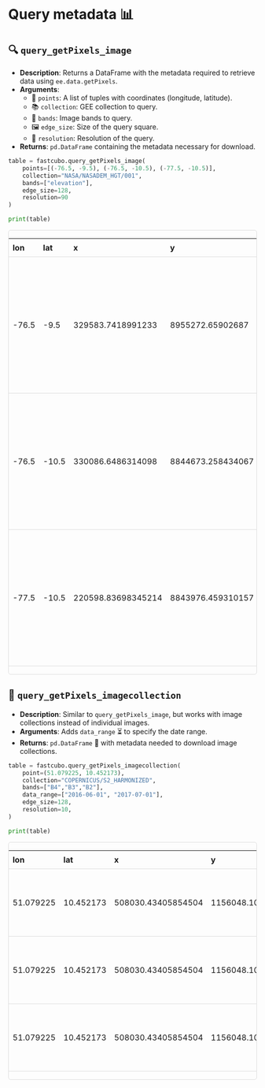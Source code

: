# **Query metadata** 📊

## 🔍 **`query_getPixels_image`**

- **Description**: Returns a DataFrame with the metadata required to retrieve data using `ee.data.getPixels`.
- **Arguments**:
  - 📍 `points`: A list of tuples with coordinates (longitude, latitude).
  - 📚 `collection`: GEE collection to query.
  - 🎨 `bands`: Image bands to query.
  - 🖼️ `edge_size`: Size of the query square.
  - 🎯 `resolution`: Resolution of the query.
- **Returns**: `pd.DataFrame` containing the metadata necessary for download.

```python
table = fastcubo.query_getPixels_image(
    points=[(-76.5, -9.5), (-76.5, -10.5), (-77.5, -10.5)],
    collection="NASA/NASADEM_HGT/001",
    bands=["elevation"],
    edge_size=128,
    resolution=90
)

print(table)
```

<style>
.scrollable-table {
    display: block;
    width: 100%;
    overflow-x: clip;
    white-space: nowrap;
    border: 1px solid #ddd;
    margin-bottom: 20px;
    border-radius: 5px;
}

table {
    border-collapse: collapse;
    width: 100%;
}

th, td {
    text-align: left;
    padding: 8px;
    border-bottom: 1px solid #ddd;
}
</style>

<div class="scrollable-table">
<table>
    <thead>
        <tr>
            <th>lon</th>
            <th>lat</th>
            <th>x</th>
            <th>y</th>
            <th>epsg</th>
            <th>collection</th>
            <th>bands</th>
            <th>edge_size</th>
            <th>resolution</th>
            <th>manifest</th>
            <th>outname</th>
        </tr>
    </thead>
    <tbody>
        <tr>
            <td>-76.5</td>
            <td>-9.5</td>
            <td>329583.7418991233</td>
            <td>8955272.65902687</td>
            <td>EPSG:32718</td>
            <td>NASA/NASADEM_HGT/001</td>
            <td>elevation</td>
            <td>128</td>
            <td>90</td>
            <td>{'assetId': 'NASA/NASADEM_HGT/001', 'fileFormat': 'GEO_TIFF', 'bandIds': ['elevation'], 'grid': {'dimensions': {'width': 128, 'height': 128}, 'affineTransform': {'scaleX': 90, 'shearX': 0, 'translateX': 329583.7418991233, 'shearY': 0, 'scaleY': -90, 'translateY': 8955272.65902687}, 'crsCode': 'EPSG:32718'}}</td>
            <td>NASA_NASADEM_HGT_001__0000.tif</td>
        </tr>
        <tr>
            <td>-76.5</td>
            <td>-10.5</td>
            <td>330086.6486314098</td>
            <td>8844673.258434067</td>
            <td>EPSG:32718</td>
            <td>NASA/NASADEM_HGT/001</td>
            <td>elevation</td>
            <td>128</td>
            <td>90</td>
            <td>{'assetId': 'NASA/NASADEM_HGT/001', 'fileFormat': 'GEO_TIFF', 'bandIds': ['elevation'], 'grid': {'dimensions': {'width': 128, 'height': 128}, 'affineTransform': {'scaleX': 90, 'shearX': 0, 'translateX': 330086.6486314098, 'shearY': 0, 'scaleY': -90, 'translateY': 8844673.258434067}, 'crsCode': 'EPSG:32718'}}</td>
            <td>NASA_NASADEM_HGT_001__0001.tif</td>
        </tr>
        <tr>
            <td>-77.5</td>
            <td>-10.5</td>
            <td>220598.83698345214</td>
            <td>8843976.459310157</td>
            <td>EPSG:32718</td>
            <td>NASA/NASADEM_HGT/001</td>
            <td>elevation</td>
            <td>128</td>
            <td>90</td>
            <td>{'assetId': 'NASA/NASADEM_HGT/001', 'fileFormat': 'GEO_TIFF', 'bandIds': ['elevation'], 'grid': {'dimensions': {'width': 128, 'height': 128}, 'affineTransform': {'scaleX': 90, 'shearX': 0, 'translateX': 220598.83698345214, 'shearY': 0, 'scaleY': -90, 'translateY': 8843976.459310157}, 'crsCode': 'EPSG:32718'}}</td>
            <td>NASA_NASADEM_HGT_001__0002.tif</td>
        </tr>
    </tbody>
</table>
</div>


## 📅 **`query_getPixels_imagecollection`**

- **Description**: Similar to `query_getPixels_image`, but works with image collections instead of individual images.
- **Arguments**: Adds `data_range` ⏳ to specify the date range.
- **Returns**: `pd.DataFrame` 📝 with metadata needed to download image collections.

```python
table = fastcubo.query_getPixels_imagecollection(
    point=(51.079225, 10.452173),
    collection="COPERNICUS/S2_HARMONIZED",
    bands=["B4","B3","B2"],
    data_range=["2016-06-01", "2017-07-01"],
    edge_size=128,
    resolution=10,
)

print(table)
```

<style>
.scrollable-table {
    display: block;
    width: 100%;
    overflow-x: clip;
    white-space: nowrap;
    border: 1px solid #ddd;
    margin-bottom: 20px;
    border-radius: 5px;
}

table {
    border-collapse: collapse;
    width: 100%;
}

th, td {
    text-align: left;
    padding: 8px;
    border-bottom: 1px solid #ddd;
}
</style>

<div class="scrollable-table">
<table>
    <thead>
        <tr>
            <th>lon</th>
            <th>lat</th>
            <th>x</th>
            <th>y</th>
            <th>epsg</th>
            <th>collection</th>
            <th>bands</th>
            <th>edge_size</th>
            <th>resolution</th>
            <th>img_id</th>
            <th>img_date</th>
            <th>manifest</th>
            <th>outname</th>
        </tr>
    </thead>
    <tbody>
        <tr>
            <td>51.079225</td>
            <td>10.452173</td>
            <td>508030.43405854504</td>
            <td>1156048.1056529859</td>
            <td>EPSG:32639</td>
            <td>COPERNICUS/S2_HARMONIZED</td>
            <td>B4, B3, B2</td>
            <td>128</td>
            <td>10</td>
            <td>COPERNICUS/S2_HARMONIZED/20160608T064632_20160608T070007_T39PVM</td>
            <td>2016-06-08 07:00:07</td>
            <td>{'assetId': 'COPERNICUS/S2_HARMONIZED/20160608T064632_20160608T070007_T39PVM', 'fileFormat': 'GEO_TIFF', 'bandIds': ['B4', 'B3', 'B2'], 'grid': {'dimensions': {'width': 128, 'height': 128}, 'affineTransform': {'scaleX': 10, 'shearX': 0, 'translateX': 508030.43405854504, 'shearY': 0, 'scaleY': -10, 'translateY': 1156048.1056529859}, 'crsCode': 'EPSG:32639'}}</td>
            <td>20160608T064632_20160608T070007_T39PVM.tif</td>
        </tr>
        <tr>
            <td>51.079225</td>
            <td>10.452173</td>
            <td>508030.43405854504</td>
            <td>1156048.1056529859</td>
            <td>EPSG:32639</td>
            <td>COPERNICUS/S2_HARMONIZED</td>
            <td>B4, B3, B2</td>
            <td>128</td>
            <td>10</td>
            <td>COPERNICUS/S2_HARMONIZED/20160608T064632_20160608T070007_T39PWM</td>
            <td>2016-06-08 07:00:07</td>
            <td>{'assetId': 'COPERNICUS/S2_HARMONIZED/20160608T064632_20160608T070007_T39PWM', 'fileFormat': 'GEO_TIFF', 'bandIds': ['B4', 'B3', 'B2'], 'grid': {'dimensions': {'width': 128, 'height': 128}, 'affineTransform': {'scaleX': 10, 'shearX': 0, 'translateX': 508030.43405854504, 'shearY': 0, 'scaleY': -10, 'translateY': 1156048.1056529859}, 'crsCode': 'EPSG:32639'}}</td>
            <td>20160608T064632_20160608T070007_T39PWM.tif</td>
        </tr>
        <tr>
            <td>51.079225</td>
            <td>10.452173</td>
            <td>508030.43405854504</td>
            <td>1156048.1056529859</td>
            <td>EPSG:32639</td>
            <td>COPERNICUS/S2_HARMONIZED</td>
            <td>B4, B3, B2</td>
            <td>128</td>
            <td>10</td>
            <td>COPERNICUS/S2_HARMONIZED/20160608T070007_20160608T103645_T39PVM</td>
            <td>2016-06-08 07:00:07</td>
            <td>{'assetId': 'COPERNICUS/S2_HARMONIZED/20160608T070007_20160608T103645_T39PVM', 'fileFormat': 'GEO_TIFF', 'bandIds': ['B4', 'B3', 'B2'], 'grid': {'dimensions': {'width': 128, 'height': 128}, 'affineTransform': {'scaleX': 10, 'shearX': 0, 'translateX': 508030.43405854504, 'shearY': 0, 'scaleY': -10, 'translateY': 1156048.1056529859}, 'crsCode': 'EPSG:32639'}}</td>
            <td>20160608T070007_20160608T103645_T39PVM.tif</td>
        </tr>
    </tbody>
</table>
</div>
